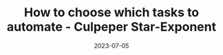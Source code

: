 ---
category:
- .nan
date: 2023-07-05
keyword_suggestion: ubuntu install docker
post_inspiration: https://starexponent.com/business/investment/personal-finance/how-to-choose-which-tasks-to-automate/collection_aede8a93-9ad7-585d-8dcc-6da55677dca9.html
silot_terms: digital automation
title: How to choose which tasks to <b>automate</b> - Culpeper Star-Exponent
---